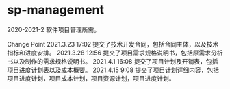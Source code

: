 # sp-management
2020-2021-2 软件项目管理所需。

Change Point
2021.3.23 17:02 提交了技术开发合同，包括合同主体，以及技术指标和进度安排。
2021.3.28 12:56 提交了项目需求规格说明书，包括原需求分析书以及制作的需求规格说明书。
2021.4.1  16:08 提交了项目计划及开销表，包括项目进度计划表以及成本概要。
2021.4.15 9:08 提交了项目计划详细内容，包括项目进度计划，项目成本计划，项目资源计划，项目进度计划。
